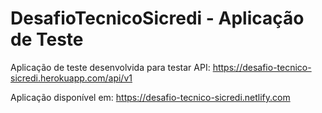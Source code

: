 # DesafioTecnicoSicredi - Aplicação de Teste

Aplicação de teste desenvolvida para testar API: https://desafio-tecnico-sicredi.herokuapp.com/api/v1

Aplicação disponível em: https://desafio-tecnico-sicredi.netlify.com


